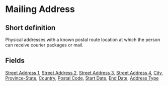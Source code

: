 # Mailing Address
## Short definition
Physical addresses with a known postal route location at which the person can receive courier packages or mail.
## Fields
[Street Address 1](../Object-Fields/Mailing%20Address/Street%20Address%201.md),
[Street Address 2](../Object-Fields/Mailing%20Address/Street%20Address%202.md),
[Street Address 3](../Object-Fields/Mailing%20Address/Street%20Address%203.md),
[Street Address 4](../Object-Fields/Mailing%20Address/Street%20Address%204.md),
[City](../Object-Fields/Mailing%20Address/City.md),
[Province-State](../Object-Fields/Mailing%20Address/Province-State.md),
[Country](../Object-Fields/Mailing%20Address/Country.md),
[Postal Code](../Object-Fields/Mailing%20Address/Postal%20Code.md),
[Start Date](../Object-Fields/Mailing%20Address/Start%20Date.md),
[End Date](../Object-Fields/Mailing%20Address/End%20Date.md),
[Address Type](../Object-Fields/Mailing%20Address/Address%20Type.md)
